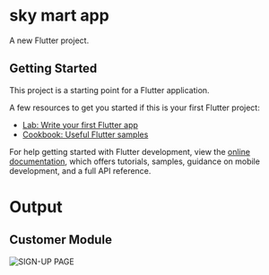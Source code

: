 # sky mart app

A new Flutter project.

## Getting Started

This project is a starting point for a Flutter application.

A few resources to get you started if this is your first Flutter project:

- [Lab: Write your first Flutter app](https://docs.flutter.dev/get-started/codelab)
- [Cookbook: Useful Flutter samples](https://docs.flutter.dev/cookbook)

For help getting started with Flutter development, view the
[online documentation](https://docs.flutter.dev/), which offers tutorials,
samples, guidance on mobile development, and a full API reference.

# Output
## Customer Module
![SIGN-UP PAGE](https://user-images.githubusercontent.com/62322340/202526698-cf84c1ea-860c-4800-a3ef-5af5a9a4849d.png)

